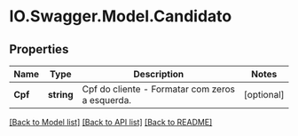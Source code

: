 # IO.Swagger.Model.Candidato
## Properties

Name | Type | Description | Notes
------------ | ------------- | ------------- | -------------
**Cpf** | **string** | Cpf do cliente - Formatar com zeros a esquerda. | [optional] 

[[Back to Model list]](../README.md#documentation-for-models) [[Back to API list]](../README.md#documentation-for-api-endpoints) [[Back to README]](../README.md)

